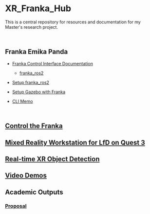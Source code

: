 # XR_Franka_Hub

This is a central repository for resources and documentation for my Master's research project.

<br>

## Franka Emika Panda

- [Franka Control Interface Documentation](https://frankaemika.github.io/docs/index.html)
  - [franka_ros2](https://frankaemika.github.io/docs/franka_ros2.html)

- [Setup franka_ros2](docs/franka/franka_ros2.md)

- [Setup Gazebo with Franka](docs/franka/gazebo.md)

- [CLI Memo](docs/franka/cli.md)

<br>

## [Control the Franka](https://github.com/LOOP115/franka_ctrl)



## [Mixed Reality Workstation for LfD on Quest 3](https://github.com/LOOP115/MCS_XR_Quest3)



## [Real-time XR Object Detection](https://github.com/LOOP115/YOLOv8_Quest3)



## [Video Demos](https://www.youtube.com/playlist?list=PLGZ6M30GmbVM7x_OCORl0q7Z4LuDY4KiY)



## Academic Outputs

### [Proposal](docs//proposal/proposal.pdf)

